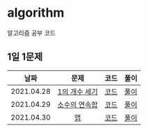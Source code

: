 # algorithm

알고리즘 공부 코드

## 1일 1문제

|날짜|문제|코드|풀이|
|:----:|:---------:|:----:|:----:|
|2021.04.28 | [1의 개수 세기](https://www.acmicpc.net/problem/9527) | [코드](9527-1의개수세기.cpp) |  [풀이](9527-1의개수세기.md)|
|2021.04.29 | [소수의 연속합](https://www.acmicpc.net/problem/1644) | [코드](1644-소수의연속합.cpp) | [풀이](1644-소수의연속합.md)|
|2021.04.30 | [앱](https://www.acmicpc.net/problem/7579) | [코드](7579-앱.cpp) | [풀이](7579-앱.md)|